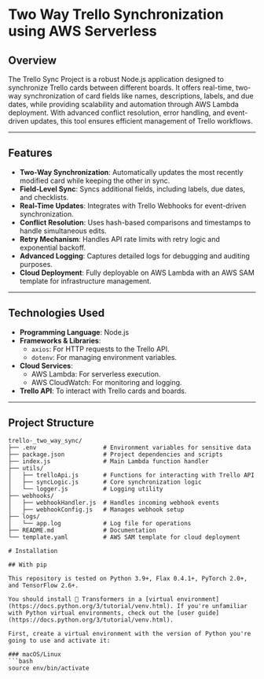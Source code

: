 # Two Way Trello Synchronization using AWS Serverless

## **Overview**
The Trello Sync Project is a robust Node.js application designed to synchronize Trello cards between different boards. It offers real-time, two-way synchronization of card fields like names, descriptions, labels, and due dates, while providing scalability and automation through AWS Lambda deployment. With advanced conflict resolution, error handling, and event-driven updates, this tool ensures efficient management of Trello workflows.

---

## **Features**
- **Two-Way Synchronization**: Automatically updates the most recently modified card while keeping the other in sync.
- **Field-Level Sync**: Syncs additional fields, including labels, due dates, and checklists.
- **Real-Time Updates**: Integrates with Trello Webhooks for event-driven synchronization.
- **Conflict Resolution**: Uses hash-based comparisons and timestamps to handle simultaneous edits.
- **Retry Mechanism**: Handles API rate limits with retry logic and exponential backoff.
- **Advanced Logging**: Captures detailed logs for debugging and auditing purposes.
- **Cloud Deployment**: Fully deployable on AWS Lambda with an AWS SAM template for infrastructure management.

---

## **Technologies Used**
- **Programming Language**: Node.js
- **Frameworks & Libraries**:
  - `axios`: For HTTP requests to the Trello API.
  - `dotenv`: For managing environment variables.
- **Cloud Services**:
  - AWS Lambda: For serverless execution.
  - AWS CloudWatch: For monitoring and logging.
- **Trello API**: To interact with Trello cards and boards.



---

## **Project Structure**
```plaintext
trello-_two_way_sync/
├── .env                   # Environment variables for sensitive data
├── package.json           # Project dependencies and scripts
├── index.js               # Main Lambda function handler
├── utils/
│   ├── trelloApi.js       # Functions for interacting with Trello API
│   ├── syncLogic.js       # Core synchronization logic
│   └── logger.js          # Logging utility
├── webhooks/
│   ├── webhookHandler.js  # Handles incoming webhook events
│   ├── webhookConfig.js   # Manages webhook setup
├── logs/
│   └── app.log            # Log file for operations
├── README.md              # Documentation
└── template.yaml          # AWS SAM template for cloud deployment

# Installation

## With pip

This repository is tested on Python 3.9+, Flax 0.4.1+, PyTorch 2.0+, and TensorFlow 2.6+.

You should install 🤗 Transformers in a [virtual environment](https://docs.python.org/3/tutorial/venv.html). If you're unfamiliar with Python virtual environments, check out the [user guide](https://docs.python.org/3/tutorial/venv.html).

First, create a virtual environment with the version of Python you're going to use and activate it:

### macOS/Linux
```bash
source env/bin/activate


